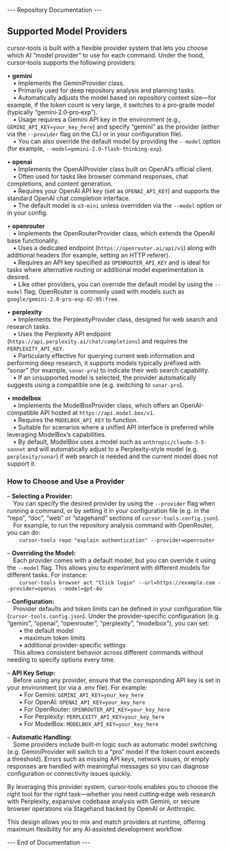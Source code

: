 
--- Repository Documentation ---

## Supported Model Providers

cursor‑tools is built with a flexible provider system that lets you choose which AI “model provider” to use for each command. Under the hood, cursor‑tools supports the following providers:

• **gemini**  
 • Implements the GeminiProvider class.  
 • Primarily used for deep repository analysis and planning tasks.  
 • Automatically adjusts the model based on repository context size—for example, if the token count is very large, it switches to a pro‑grade model (typically “gemini‑2.0‑pro‑exp”).  
 • Usage requires a Gemini API key in the environment (e.g., `GEMINI_API_KEY=your_key_here`) and specify “gemini” as the provider (either via the `--provider` flag on the CLI or in your configuration file).  
 • You can also override the default model by providing the `--model` option (for example, `--model=gemini-2.0-flash-thinking-exp`).

• **openai**  
 • Implements the OpenAIProvider class built on OpenAI’s official client.  
 • Often used for tasks like browser command responses, chat completions, and content generation.  
 • Requires your OpenAI API key (set as `OPENAI_API_KEY`) and supports the standard OpenAI chat completion interface.  
 • The default model is `o3‑mini` unless overridden via the `--model` option or in your config.

• **openrouter**  
 • Implements the OpenRouterProvider class, which extends the OpenAI base functionality.  
 • Uses a dedicated endpoint (`https://openrouter.ai/api/v1`) along with additional headers (for example, setting an HTTP referer).  
 • Requires an API key specified as `OPENROUTER_API_KEY` and is ideal for tasks where alternative routing or additional model experimentation is desired.  
 • Like other providers, you can override the default model by using the `--model` flag; OpenRouter is commonly used with models such as `google/gemini-2.0-pro-exp-02-05:free`.

• **perplexity**  
 • Implements the PerplexityProvider class, designed for web search and research tasks.  
 • Uses the Perplexity API endpoint (`https://api.perplexity.ai/chat/completions`) and requires the `PERPLEXITY_API_KEY`.  
 • Particularly effective for querying current web information and performing deep research, it supports models typically prefixed with “sonar” (for example, `sonar-pro`) to indicate their web search capability.  
 • If an unsupported model is selected, the provider automatically suggests using a compatible one (e.g. switching to `sonar-pro`).

• **modelbox**  
 • Implements the ModelBoxProvider class, which offers an OpenAI-compatible API hosted at `https://api.model.box/v1`.  
 • Requires the `MODELBOX_API_KEY` to function.  
 • Suitable for scenarios where a unified API interface is preferred while leveraging ModelBox’s capabilities.  
 • By default, ModelBox uses a model such as `anthropic/claude-3-5-sonnet` and will automatically adjust to a Perplexity‑style model (e.g. `perplexity/sonar`) if web search is needed and the current model does not support it.

### How to Choose and Use a Provider

– **Selecting a Provider:**  
 You can specify the desired provider by using the `--provider` flag when running a command, or by setting it in your configuration file (e.g. in the “repo”, “doc”, “web” or “stagehand” sections of `cursor-tools.config.json`).  
 For example, to run the repository analysis command with OpenRouter, you can do:  
  `cursor-tools repo "explain authentication" --provider=openrouter`  

– **Overriding the Model:**  
 Each provider comes with a default model, but you can override it using the `--model` flag. This allows you to experiment with different models for different tasks. For instance:  
  `cursor-tools browser act "Click login" --url=https://example.com --provider=openai --model=gpt-4o`  

– **Configuration:**  
 Provider defaults and token limits can be defined in your configuration file (`cursor-tools.config.json`). Under the provider-specific configuration (e.g. “gemini”, “openai”, “openrouter”, “perplexity”, “modelbox”), you can set:  
  • the default model  
  • maximum token limits  
  • additional provider-specific settings  
 This allows consistent behavior across different commands without needing to specify options every time.

– **API Key Setup:**  
 Before using any provider, ensure that the corresponding API key is set in your environment (or via a .env file). For example:  
  • For Gemini: `GEMINI_API_KEY=your_key_here`  
  • For OpenAI: `OPENAI_API_KEY=your_key_here`  
  • For OpenRouter: `OPENROUTER_API_KEY=your_key_here`  
  • For Perplexity: `PERPLEXITY_API_KEY=your_key_here`  
  • For ModelBox: `MODELBOX_API_KEY=your_key_here`

– **Automatic Handling:**  
 Some providers include built‑in logic such as automatic model switching (e.g. GeminiProvider will switch to a “pro” model if the token count exceeds a threshold). Errors such as missing API keys, network issues, or empty responses are handled with meaningful messages so you can diagnose configuration or connectivity issues quickly.

By leveraging this provider system, cursor‑tools enables you to choose the right tool for the right task—whether you need cutting‑edge web research with Perplexity, expansive codebase analysis with Gemini, or secure browser operations via Stagehand backed by OpenAI or Anthropic.

This design allows you to mix and match providers at runtime, offering maximum flexibility for any AI‑assisted development workflow.

--- End of Documentation ---
